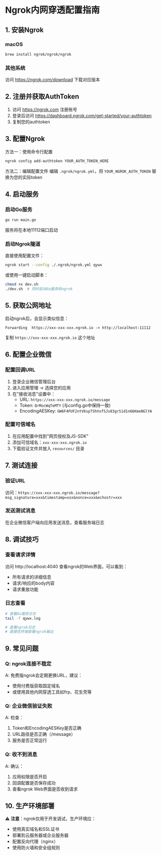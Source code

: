 # Ngrok内网穿透配置指南

## 1. 安装Ngrok

### macOS
```bash
brew install ngrok/ngrok/ngrok
```

### 其他系统
访问 https://ngrok.com/download 下载对应版本

## 2. 注册并获取AuthToken

1. 访问 https://ngrok.com 注册账号
2. 登录后访问 https://dashboard.ngrok.com/get-started/your-authtoken
3. 复制您的authtoken

## 3. 配置Ngrok

方法一：使用命令行配置
```bash
ngrok config add-authtoken YOUR_AUTH_TOKEN_HERE
```

方法二：编辑配置文件
编辑 `.ngrok/ngrok.yml`，将 `YOUR_NGROK_AUTH_TOKEN` 替换为您的实际token

## 4. 启动服务

### 启动Go服务
```bash
go run main.go
```
服务将在本地11112端口启动

### 启动Ngrok隧道

直接使用配置文件：
```bash
ngrok start --config ./.ngrok/ngrok.yml qywx
```

或使用一键启动脚本：
```bash
chmod +x dev.sh
./dev.sh  # 同时启动Go服务和ngrok
```

## 5. 获取公网地址

启动ngrok后，会显示类似信息：
```
Forwarding  https://xxx-xxx-xxx.ngrok.io -> http://localhost:11112
```

复制 `https://xxx-xxx-xxx.ngrok.io` 这个地址

## 6. 配置企业微信

### 配置回调URL

1. 登录企业微信管理后台
2. 进入应用管理 -> 选择您的应用
3. 在"接收消息"设置中：
   - URL: `https://xxx-xxx-xxx.ngrok.io/message`
   - Token: `QrMocWqTeMTY` (与config.go中保持一致)
   - EncodingAESKey: `GW6F4FUF2ntV6spTShVxfSJs83grS1d1n66KmeNGlYA`

### 配置可信域名

1. 在应用配置中找到"网页授权及JS-SDK"
2. 添加可信域名：`xxx-xxx-xxx.ngrok.io`
3. 下载验证文件并放入 `resources/` 目录

## 7. 测试连接

### 验证URL
访问：`https://xxx-xxx-xxx.ngrok.io/message?msg_signature=xxx&timestamp=xxx&nonce=xxx&echostr=xxx`

### 发送测试消息
在企业微信客户端向应用发送消息，查看服务端日志

## 8. 调试技巧

### 查看请求详情
访问 http://localhost:4040 查看ngrok的Web界面，可以看到：
- 所有请求的详细信息
- 请求/响应的body内容
- 请求重放功能

### 日志查看
```bash
# 查看Go服务日志
tail -f qywx.log

# 查看ngrok日志
# 直接在终端查看ngrok输出
```

## 9. 常见问题

### Q: ngrok连接不稳定
A: 免费版ngrok会定期更换URL，建议：
- 使用付费版获取固定域名
- 或使用其他内网穿透工具如frp、花生壳等

### Q: 企业微信验证失败
A: 检查：
1. Token和EncodingAESKey是否正确
2. URL路径是否正确（/message）
3. 服务是否正常运行

### Q: 收不到消息
A: 确认：
1. 应用权限是否开启
2. 回调配置是否保存成功
3. 查看ngrok Web界面是否收到请求

## 10. 生产环境部署

⚠️ **注意**：ngrok仅用于开发调试，生产环境应：
- 使用真实域名和SSL证书
- 部署到云服务器或企业服务器
- 配置反向代理（nginx）
- 使用防火墙和安全组规则
